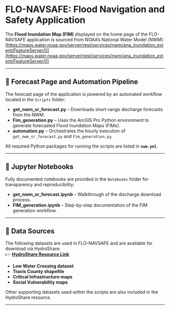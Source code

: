 # FLO-NAVSAFE: Flood Navigation and Safety Application

The **Flood Inundation Map (FIM)** displayed on the home page of the FLO-NAVSAFE application is sourced from NOAA’s National Water Model (NWM):  
[https://maps.water.noaa.gov/server/rest/services/nwm/ana_inundation_extent/FeatureServer/0](https://maps.water.noaa.gov/server/rest/services/nwm/ana_inundation_extent/FeatureServer/0)

---

## 🚀 Forecast Page and Automation Pipeline  

The forecast page of the application is powered by an automated workflow located in the `Scripts` folder:

- **get_nwm_sr_forecast.py** – Downloads short-range discharge forecasts from the NWM.  
- **Fim_generation.py** – Uses the ArcGIS Pro Python environment to generate forecasted Flood Inundation Maps (FIMs).  
- **automation.py** – Orchestrates the hourly execution of `get_nwm_sr_forecast.py` and `Fim_generation.py`.  

All required Python packages for running the scripts are listed in **`nwm.yml`**.

---

## 📓 Jupyter Notebooks  

Fully documented notebooks are provided in the `Notebooks` folder for transparency and reproducibility:

- **get_nwm_sr_forecast.ipynb** – Walkthrough of the discharge download process.  
- **FIM_generation.ipynb** – Step-by-step documentation of the FIM generation workflow.  

---

## 📂 Data Sources  

The following datasets are used in FLO-NAVSAFE and are available for download via HydroShare:  
👉 [**HydroShare Resource Link**](https://hydroshare.org/resource/41b23520d92c4d6e8d7934f106e54fd3/)

- **Low Water Crossing dataset**  
- **Travis County shapefile**  
- **Critical Infrastructure maps**  
- **Social Vulnerability maps**  

Other supporting datasets used within the scripts are also included in the HydroShare resource.

---
